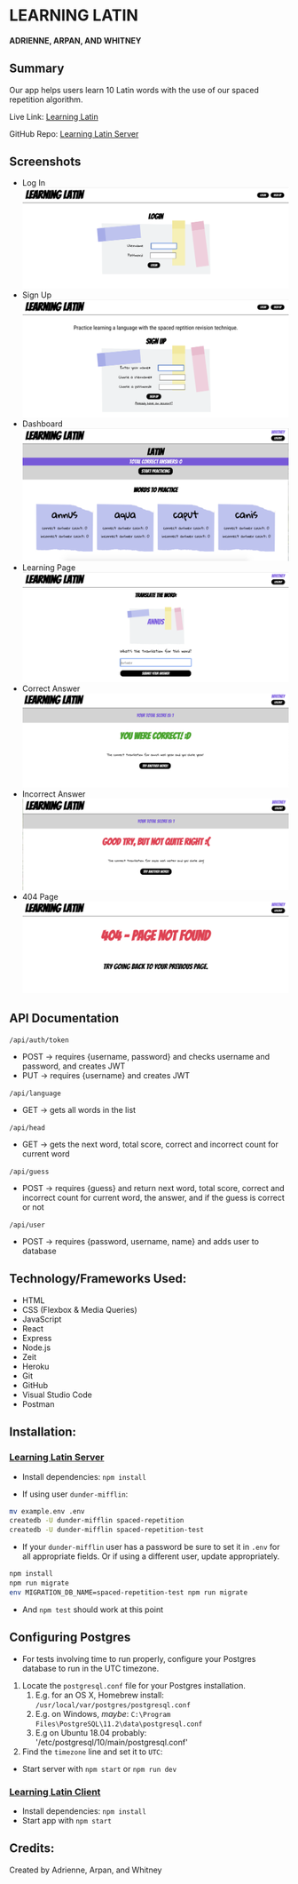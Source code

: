 # LEARNING LATIN 
#### ADRIENNE, ARPAN, AND WHITNEY

## Summary

Our app helps users learn 10 Latin words with the use of our spaced repetition algorithm.

Live Link: [Learning Latin](https://w-a-a-learning-latin.now.sh/)

GitHub Repo: [Learning Latin Server](https://github.com/WhitneySamWallace/spaced-repetition-api)

## Screenshots
- Log In
![](./screenshots/LogIn.png)
- Sign Up
![](./screenshots/SignUp.png)
- Dashboard
![](./screenshots/Dashboard.png)
- Learning Page
![](./screenshots/LearningPage.png)
- Correct Answer
![](./screenshots/Correct.png)
- Incorrect Answer
![](./screenshots/Incorrect.png)
- 404 Page
![](./screenshots/404.png)

## API Documentation
`/api/auth/token`
  * POST -> requires {username, password} and checks username and password, and creates JWT
  * PUT -> requires {username} and creates JWT

`/api/language`
  * GET -> gets all words in the list

`/api/head`
  * GET -> gets the next word, total score, correct and incorrect count for current word

`/api/guess`
  * POST -> requires {guess} and return next word, total score, correct and incorrect count for current word, the answer, and if the guess is correct or not

`/api/user`
  * POST -> requires {password, username, name} and adds user to database


## Technology/Frameworks Used:

* HTML
* CSS (Flexbox & Media Queries)
* JavaScript
* React
* Express
* Node.js
* Zeit
* Heroku
* Git
* GitHub
* Visual Studio Code
* Postman

## Installation:

### [Learning Latin Server](https://github.com/WhitneySamWallace/spaced-repetition-api)
* Install dependencies: `npm install`

* If using user `dunder-mifflin`:

```bash
mv example.env .env
createdb -U dunder-mifflin spaced-repetition
createdb -U dunder-mifflin spaced-repetition-test
```

* If your `dunder-mifflin` user has a password be sure to set it in `.env` for all appropriate fields. Or if using a different user, update appropriately.

```bash
npm install
npm run migrate
env MIGRATION_DB_NAME=spaced-repetition-test npm run migrate
```

* And `npm test` should work at this point

## Configuring Postgres

* For tests involving time to run properly, configure your Postgres database to run in the UTC timezone.

1. Locate the `postgresql.conf` file for your Postgres installation.
   1. E.g. for an OS X, Homebrew install: `/usr/local/var/postgres/postgresql.conf`
   2. E.g. on Windows, _maybe_: `C:\Program Files\PostgreSQL\11.2\data\postgresql.conf`
   3. E.g  on Ubuntu 18.04 probably: '/etc/postgresql/10/main/postgresql.conf'
2. Find the `timezone` line and set it to `UTC`:


* Start server with `npm start` or `npm run dev`

### [Learning Latin Client](https://github.com/WhitneySamWallace/spaced-repetition)
* Install dependencies: `npm install`
* Start app with `npm start`

## Credits:
Created by Adrienne, Arpan, and Whitney
